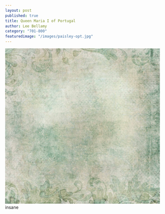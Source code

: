 ```yaml
---
layout: post
published: true
title: Queen Maria I of Portugal
author: Lee Bellamy
category: "701-800"
featuredimage: "/images/paisley-opt.jpg"
---
```


![paisley-opt.jpg](/images/paisley-opt.jpg)insane